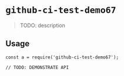 
# `github-ci-test-demo67`

> TODO: description

## Usage

```
const a = require('github-ci-test-demo67');

// TODO: DEMONSTRATE API
```

